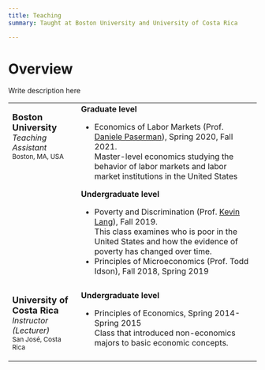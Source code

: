 ```yaml
---
title: Teaching
summary: Taught at Boston University and University of Costa Rica

---
```


# Overview

Write description here

<table width="100%">
<tbody>
<tr>
<td  style="vertical-align:top">
<p><strong> <font size="+1">Boston University</strong></font><br>
  <i>Teaching Assistant</i><br>
  <font size="-1">Boston, MA, USA</font>
</p>
</td>
<td>
<strong>Graduate level</strong>
<ul>
  <li>Economics of Labor Markets (Prof. <a href="https://people.bu.edu/paserman/">Daniele Paserman</a>), Spring 2020, Fall 2021. <br> Master-level economics studying the behavior of labor markets and labor market institutions in the United States</li>
</ul>
<strong>Undergraduate level</strong>
<ul>
  <li>Poverty and Discrimination (Prof. <a href="https://sites.bu.edu/kevinlang/">Kevin Lang</a>), Fall 2019. <br> 
  This class examines who is poor in the United States and how the evidence of poverty has changed over time. </li>
  <li>Principles of Microeconomics (Prof. Todd Idson), Fall 2018, Spring 2019</li>
</ul>
</td>
</tr>
<tr>
<td  style="vertical-align:top">
<p><strong> <font size="+1">University of Costa Rica</strong></font><br>
  <i>Instructor (Lecturer)</i> <br>
  <font size="-1">San José, Costa Rica</font>
</p>
</td>
<td>
<strong>Undergraduate level</strong><br>
<ul>
  <li>  Principles of Economics, Spring 2014-Spring 2015<br>Class that introduced non-economics majors to basic economic concepts.</li>
</ul>
</tbody>
</table>